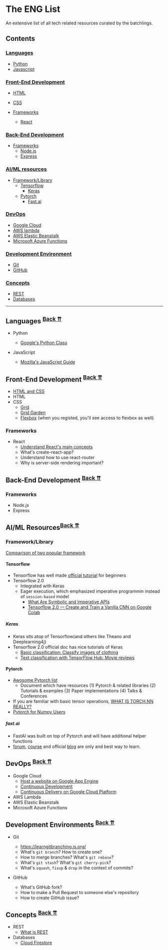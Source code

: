# The ENG List

An extensive list of all tech related resources curated by the batchlings.

## Contents

### <a name="languages-category"></a>[Languages](#programming-languages)

* [Python](#languages-python)
* [Javascript](#languages-javascript)

### <a name="frontend-category"></a>[Front-End Development](#frontend-development)

* [HTML](#frontend-html)
* [CSS](#frontend-css)

* [Frameworks](#frontend-frameworks)
    - [React](#frontend-frameworks-react)

### <a name="backend-category"></a>[Back-End Development](#backend-development)

* [Frameworks](#backend-frameworks)
  - [Node.js](#backend-frameworks-nodejs)
  - [Express](#backend-frameworks-express)


### <a name="ai-ml-category"></a>[AI/ML resources](#ai-ml-resources)

* [Framework/Library](#framework-library)
  - [Tensorflow](#tensorflow)
    + [Keras](#keras)
  - [Pytorch](#pytorch)
    + [Fast.ai](#fastai)

### <a name="devops-category"></a>[DevOps](#dev-ops)

* [Google Cloud](#googlecloud)
* [AWS lambda](#aws-lambda)
* [AWS Elastic Beanstalk](#aws-elastic-beanstalk)
* [Microsoft Azure Functions](#ms-azure-fn)

### <a name="devenv-category"></a>[Development Environment](#dev-envs)

* [Git](#devenv-git)
* [GitHub](#devenv-github)

### <a name="concepts-category"></a>[Concepts](#dev-concepts)

* [REST](#concepts-rest)
* [Databases](#concepts-databases)

---

## <a name="programming-languages"></a>Languages <sup>[Back ⇈](#languages-category)</sup>

* <a name="languages-python"></a> Python
  - [Google's Python Class](https://developers.google.com/edu/python/)

* <a name="languages-javascript"></a> JavaScript
  - [Mozilla's JavaScript Guide](https://developer.mozilla.org/en-US/docs/Web/JavaScript/Guide)

## <a name="frontend-development"></a>Front-End Development <sup>[Back ⇈](#frontend-category)</sup>

* [HTML and CSS](https://internetingishard.com/html-and-css/)
* <a name="frontend-html"></a> HTML
* <a name="frontend-css"></a> CSS
  - [Grid](https://cssgrid.io/)
  - [Grid Garden](https://cssgridgarden.com/)
  - [Flexbox](http://flexboxfroggy.com/) (when you registed, you'll see access to flexbox as well)
 
### <a name="frontend-frameworks"></a>Frameworks

* <a name="frontend-frameworks-react"></a> React
  - [Understand React's main concepts](https://reactjs.org/docs/hello-world.html)
  - What's create-react-app?
  - Understand how to use react-router
  - Why is server-side rendering important?

## <a name="backend-development"></a>Back-End Development <sup>[Back ⇈](#backend-category)</sup>

### <a name="backend-frameworks"></a>Frameworks
* <a name="backend-frameworks-nodejs"></a>Node.js
* <a name="backend-frameworks-express"></a>Express

## <a name="ai-ml-resources"></a>AI/ML Resources<sup>[Back ⇈](#ai-ml-category)</sup>

### <a name="framework-library"></a>Framework/Library

[Comparison of two popular framework](https://towardsdatascience.com/pytorch-vs-tensorflow-spotting-the-difference-25c75777377b)

#### <a name="tensorflow"></a>Tensorflow

- Tensorflow has well made [official tutorial](https://www.tensorflow.org/tutorials) for beginners
- Tensorflow 2.0
  + Integrated with Keras
  + Eager execution, which emphasized imperative programmin instead of `session-based` model
    * [What Are Symbolic and Imperative APIs](https://blog.tensorflow.org/2019/01/what-are-symbolic-and-imperative-apis.html)
    * [Tensorflow 2.0 — Create and Train a Vanilla CNN on Google Colab](https://colab.research.google.com/github/grohith327/traffic_sign_detection/blob/master/traffic_sign_detection_colab.ipynb)

##### <a name="keras"></a>Keras
  - Keras sits atop of Tensorflow(and others like Theano and Deeplearning4j)
  - Tensorflow 2.0 official doc has nice tutorials of Keras
    + [Basic classification: Classify images of clothing](https://www.tensorflow.org/tutorials/keras/classification)
    + [Text classification with TensorFlow Hub: Movie reviews](https://www.tensorflow.org/tutorials/keras/text_classification_with_hub)

#### <a name="pytorch"></a>Pytorch

- [Awosome Pytorch list](https://github.com/bharathgs/Awesome-pytorch-list)
  + Document which have resources (1) Pytorch & related libraries (2) Tutorials & examples (3) Paper implementations (4) Talks & Conferences
- If you are familiar with basic tensor operations, [WHAT IS TORCH.NN REALLY?](https://pytorch.org/tutorials/beginner/nn_tutorial.html)
- [Pytorch for Numpy Users](https://github.com/wkentaro/pytorch-for-numpy-users)


##### <a name="fastai"></a>fast.ai
  - FastAI was built on top of Pytorch and will have additional helper functions
  - [forum](http://forums.fast.ai), [course](https://course.fast.ai/index.html) and official [blog](https://www.fast.ai) are only and best way to learn.


## <a name="dev-ops"></a>DevOps <sup>[Back ⇈](#devops-category)</sup>

* <a name="devops-googlecloud"></a>Google Cloud
  - [Host a website on Google App Engine](https://cloud.google.com/appengine/docs/standard/python/getting-started/hosting-a-static-website)
  - [Continuous Development](https://deploybot.com/blog/continuous-development)
  - [Continuous Delivery on Google Cloud Platform](https://cloud.google.com/solutions/continuous-delivery/)
* <a name="aws-lambda"></a>AWS Lambda
* <a name="aws-elastic-beanstalk"></a>AWS Elastic Beanstalk
* <a name="ms-azure-fn"></a>Microsoft Azure Functions

## <a name="dev-envs"></a>Development Environments <sup>[Back ⇈](#devenv-category)</sup>

* <a name="devenv-git"></a>Git
  - https://learngitbranching.js.org/
  - What's `git branch`? How to create one?
  - How to merge branches? What's `git rebase`?
  - What's `git stash`? What's `git cherry-pick`?
  - What's `squash`, `fixup` & `drop` in the context of commits?

* <a name="devenv-github"></a>GitHub
  - What's GitHub fork?
  - How to make a Pull Request to someone else's repository
  - How to create GitHub issue?
  
## <a name="dev-concepts"></a>Concepts <sup>[Back ⇈](#concepts-category)</sup>

* <a name="concepts-rest">REST</a>
  - [What is REST](https://www.codecademy.com/articles/what-is-rest)
* <a name="concepts-databases">Databases</a>
    * [Cloud Firestore](https://firebase.google.com/docs/firestore)
